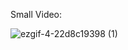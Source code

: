 Small Video:

![ezgif-4-22d8c19398 (1)](https://github.com/user-attachments/assets/78cb3b6b-1ce0-4fa3-a17a-d8ab089bd8cf)
